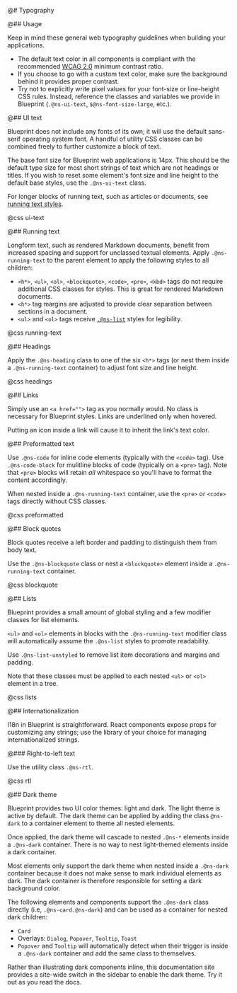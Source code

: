 @# Typography

@## Usage

Keep in mind these general web typography guidelines when building your applications.

- The default text color in all components is compliant with the recommended
[WCAG 2.0](https://www.w3.org/TR/WCAG20/) minimum contrast ratio.
- If you choose to go with a custom text color, make sure the background behind it provides
proper contrast.
- Try not to explicitly write pixel values for your font-size or line-height CSS rules.
Instead, reference the classes and variables we provide in Blueprint (`.@ns-ui-text`,
`$@ns-font-size-large`, etc.).

@## UI text

Blueprint does not include any fonts of its own; it will use the default sans-serif operating system font.
A handful of utility CSS classes can be combined freely to further customize a block of text.

The base font size for Blueprint web applications is 14px. This should be the default type size
for most short strings of text which are not headings or titles. If you wish to reset some
element's font size and line height to the default base styles, use the `.@ns-ui-text` class.

For longer blocks of running text, such as articles or documents, see [running text styles](#core/typography.running-text).

@css ui-text

@## Running text

Longform text, such as rendered Markdown documents, benefit from increased spacing and support for unclassed textual elements.
Apply `.@ns-running-text` to the parent element to apply the following styles to all children:

- `<h*>`, `<ul>`, `<ol>`, `<blockquote>`, `<code>`, `<pre>`, `<kbd>` tags do not require additional CSS classes for styles. This is great for rendered Markdown documents.
- `<h*>` tag margins are adjusted to provide clear separation between sections in a document.
- `<ul>` and `<ol>` tags receive [`.@ns-list`](#core/typography.lists) styles for legibility.

@css running-text

@## Headings

Apply the `.@ns-heading` class to one of the six `<h*>` tags (or nest them inside a `.@ns-running-text` container)
to adjust font size and line height.

@css headings

@## Links

Simply use an `<a href="">` tag as you normally would. No class is necessary for Blueprint styles.
Links are underlined only when hovered.

Putting an icon inside a link will cause it to inherit the link's text color.

@## Preformatted text

Use `.@ns-code` for inline code elements (typically with the `<code>` tag).
Use `.@ns-code-block` for mulitline blocks of code (typically on a `<pre>` tag).
Note that `<pre>` blocks will retain _all_ whitespace so you'll have to format the content accordingly.

When nested inside a `.@ns-running-text` container, use the `<pre>` or `<code>` tags directly without CSS classes.

@css preformatted

@## Block quotes

Block quotes receive a left border and padding to distinguish them from body text.

Use the `.@ns-blockquote` class or nest a `<blockquote>` element inside a `.@ns-running-text` container.

@css blockquote

@## Lists

Blueprint provides a small amount of global styling and a few modifier classes for list elements.

`<ul>` and `<ol>` elements in blocks with the `.@ns-running-text` modifier class will
automatically assume the `.@ns-list` styles to promote readability.

Use `.@ns-list-unstyled` to remove list item decorations and margins and padding.

Note that these classes must be applied to each nested `<ul>` or `<ol>` element in a tree.

@css lists

@## Internationalization

I18n in Blueprint is straightforward. React components expose props for customizing any strings;
use the library of your choice for managing internationalized strings.

@### Right-to-left text

Use the utility class `.@ns-rtl`.

@css rtl

@## Dark theme

Blueprint provides two UI color themes: light and dark. The light theme is active by default. The
dark theme can be applied by adding the class `@ns-dark` to a container element to theme all nested
elements.

Once applied, the dark theme will cascade to nested `.@ns-*` elements inside a `.@ns-dark` container.
There is no way to nest light-themed elements inside a dark container.

Most elements only support the dark theme when nested inside a `.@ns-dark` container because it does
not make sense to mark individual elements as dark. The dark container is therefore responsible for
setting a dark background color.

The following elements and components support the `.@ns-dark` class directly (i.e, `.@ns-card.@ns-dark`)
and can be used as a container for nested dark children:

- `Card`
- Overlays: `Dialog`, `Popover`, `Tooltip`, `Toast`
- `Popover` and `Tooltip` will automatically detect when their trigger is inside a `.@ns-dark`
container and add the same class to themselves.

Rather than illustrating dark components inline, this documentation site provides a site-wide switch
in the sidebar to enable the dark theme. Try it out as you read the docs.
